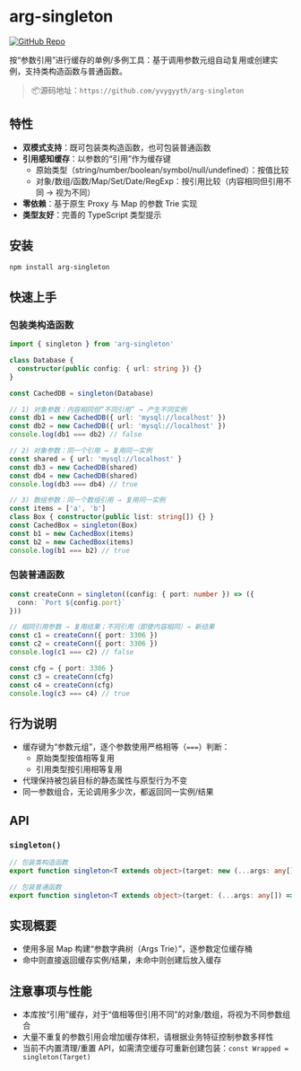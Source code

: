 # arg-singleton

[![GitHub Repo](https://img.shields.io/badge/GitHub-Repository-blue?style=flat-square&logo=github)](https://github.com/yvygyyth/arg-singleton)

按“参数引用”进行缓存的单例/多例工具：基于调用参数元组自动复用或创建实例，支持类构造函数与普通函数。

> 📦 ​源码地址：`https://github.com/yvygyyth/arg-singleton`

## 特性
- **双模式支持**：既可包装类构造函数，也可包装普通函数
- **引用感知缓存**：以参数的“引用”作为缓存键
  - 原始类型（string/number/boolean/symbol/null/undefined）：按值比较
  - 对象/数组/函数/Map/Set/Date/RegExp：按引用比较（内容相同但引用不同 → 视为不同）
- **零依赖**：基于原生 Proxy 与 Map 的参数 Trie 实现
- **类型友好**：完善的 TypeScript 类型提示

## 安装
```bash
npm install arg-singleton
```

## 快速上手
### 包装类构造函数
```ts
import { singleton } from 'arg-singleton'

class Database {
  constructor(public config: { url: string }) {}
}

const CachedDB = singleton(Database)

// 1) 对象参数：内容相同但“不同引用” → 产生不同实例
const db1 = new CachedDB({ url: 'mysql://localhost' })
const db2 = new CachedDB({ url: 'mysql://localhost' })
console.log(db1 === db2) // false

// 2) 对象参数：同一个引用 → 复用同一实例
const shared = { url: 'mysql://localhost' }
const db3 = new CachedDB(shared)
const db4 = new CachedDB(shared)
console.log(db3 === db4) // true

// 3) 数组参数：同一个数组引用 → 复用同一实例
const items = ['a', 'b']
class Box { constructor(public list: string[]) {} }
const CachedBox = singleton(Box)
const b1 = new CachedBox(items)
const b2 = new CachedBox(items)
console.log(b1 === b2) // true
```

### 包装普通函数
```ts
const createConn = singleton((config: { port: number }) => ({
  conn: `Port ${config.port}`
}))

// 相同引用参数 → 复用结果；不同引用（即使内容相同）→ 新结果
const c1 = createConn({ port: 3306 })
const c2 = createConn({ port: 3306 })
console.log(c1 === c2) // false

const cfg = { port: 3306 }
const c3 = createConn(cfg)
const c4 = createConn(cfg)
console.log(c3 === c4) // true
```

## 行为说明
- 缓存键为“参数元组”，逐个参数使用严格相等（`===`）判断：
  - 原始类型按值相等复用
  - 引用类型按引用相等复用
- 代理保持被包装目标的静态属性与原型行为不变
- 同一参数组合，无论调用多少次，都返回同一实例/结果

## API
### `singleton()`
```ts
// 包装类构造函数
export function singleton<T extends object>(target: new (...args: any[]) => T): new (...args: any[]) => T

// 包装普通函数
export function singleton<T extends object>(target: (...args: any[]) => T): (...args: any[]) => T
```

## 实现概要
- 使用多层 Map 构建“参数字典树（Args Trie）”，逐参数定位缓存桶
- 命中则直接返回缓存实例/结果，未命中则创建后放入缓存

## 注意事项与性能
- 本库按“引用”缓存，对于“值相等但引用不同”的对象/数组，将视为不同参数组合
- 大量不重复的参数引用会增加缓存体积，请根据业务特征控制参数多样性
- 当前不内置清理/重置 API，如需清空缓存可重新创建包装：`const Wrapped = singleton(Target)`
